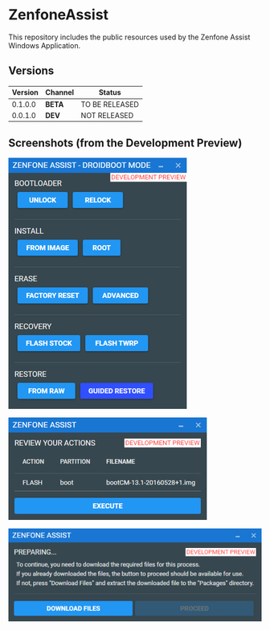 # ZenfoneAssist
This repository includes the public resources used by the Zenfone Assist Windows Application.

## Versions

| Version | Channel |     Status     |
|---------|---------|----------------|
| 0.1.0.0 | **BETA**| TO BE RELEASED |
| 0.0.1.0 | **DEV** |  NOT RELEASED  |

## Screenshots (from the Development Preview)

![Droidboot Mode](Resources/Screenshots/DroidbootMode.png)

![Flash from Image](Resources/Screenshots/FlashFromImage.png)

![Prepare Package](Resources/Screenshots/PackagePrepare.png)
